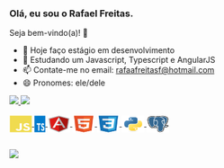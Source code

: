 ### Olá, eu sou o Rafael Freitas.
Seja bem-vindo(a)! 👋

- 🔭 Hoje faço estágio em desenvolvimento
- 🌱 Estudando um Javascript, Typescript e AngularJS
- 📫 Contate-me no email: rafaafreitasf@hotmail.com
- 😄 Pronomes: ele/dele

<div>
  <a href="https://github.com/rafaa-freitas">
  <img height="180em" src="https://github-readme-stats.vercel.app/api?username=rafaa-freitas&show_icons=true&theme=github_dark&include_all_commits=true&count_private=true"/>
  <img height="180em" src="https://github-readme-stats.vercel.app/api/top-langs/?username=rafaa-freitas&layout=compact&langs_count=7&theme=github_dark"/>
</div>
<div style="display: inline_block"><br>
  <img align="center" alt="Rafa-Js" height="30" width="40" src="https://raw.githubusercontent.com/devicons/devicon/master/icons/javascript/javascript-plain.svg">
  <img align="center" alt="Rafa-Ts" height="30" width="20" src="https://raw.githubusercontent.com/devicons/devicon/master/icons/typescript/typescript-plain.svg">
    <img align="center" alt="Rafa-Csharp" height="30" width="40" src="https://raw.githubusercontent.com/devicons/devicon/master/icons/angularjs/angularjs-original.svg">
  <img align="center" alt="Rafa-HTML" height="30" width="40" src="https://raw.githubusercontent.com/devicons/devicon/master/icons/html5/html5-original.svg">
  <img align="center" alt="Rafa-CSS" height="30" width="40" src="https://raw.githubusercontent.com/devicons/devicon/master/icons/css3/css3-original.svg">
  <img align="center" alt="Rafa-Python" height="30" width="40" src="https://raw.githubusercontent.com/devicons/devicon/master/icons/python/python-original.svg">
   <img align="center" alt="Rafa-React" height="30" width="40" src="https://raw.githubusercontent.com/devicons/devicon/master/icons/postgresql/postgresql-original.svg">
</div>
  
  ##
<div> 

  <a href="https://www.linkedin.com/in/rafael-freitas-165918178" target="_blank"><img src="https://img.shields.io/badge/-LinkedIn-%230077B5?style=for-the-badge&logo=linkedin&logoColor=white" target="_blank"></a> 
  
</div>

